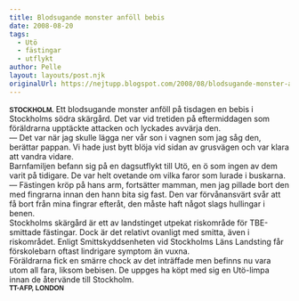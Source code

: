 ```yaml
---
title: Blodsugande monster anföll bebis
date: 2008-08-20
tags: 
  - Utö
  - fästingar
  - utflykt	
author: Pelle
layout: layouts/post.njk
originalUrl: https://nejtupp.blogspot.com/2008/08/blodsugande-monster-anfll-bebis.html
---
```


<span style="font-weight: bold;font-size:85%;"><span style="font-family:arial;">STOCKHOLM.</span></span> Ett blodsugande monster anföll på tisdagen en bebis i Stockholms södra skärgård. Det var vid tretiden på eftermiddagen som föräldrarna upptäckte attacken och lyckades avvärja den.<br>— Det var när jag skulle lägga ner vår son i vagnen som jag såg den, berättar pappan. Vi hade just bytt blöja vid sidan av grusvägen och var klara att vandra vidare.<br> Barnfamiljen befann sig på en dagsutflykt till Utö, en ö som ingen av dem varit på tidigare. De var helt ovetande om vilka faror som lurade i buskarna.<br>— Fästingen kröp på hans arm, fortsätter mamman, men jag pillade bort den med fingrarna innan den hann bita sig fast. Den var förvånansvärt svår att få bort från mina fingrar efteråt, den måste haft något slags hullingar i benen.<br> Stockholms skärgård är ett av landstinget utpekat riskområde för TBE-smittade fästingar. Dock är det relativt ovanligt med smitta, även i riskområdet. Enligt Smittskyddsenheten vid Stockholms Läns Landsting får förskolebarn oftast lindrigare symptom än vuxna.<br> Föräldrarna fick en smärre chock av det inträffade men befinns nu vara utom all fara, liksom bebisen. De uppges ha köpt med sig en Utö-limpa innan de återvände till Stockholm.<br><span style=";font-family:arial;font-size:85%;"><span style="font-weight: bold;">TT-AFP, LONDON</span><br></span>
<!-- no comments on this post -->